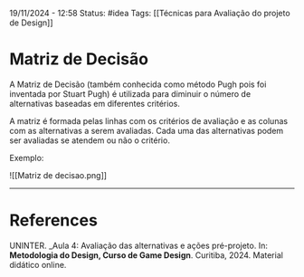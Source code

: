 19/11/2024 - 12:58
Status: #idea
Tags: [[Técnicas para Avaliação do projeto de Design]]

# Matriz de Decisão

A Matriz de Decisão (também conhecida como método Pugh pois foi inventada por Stuart Pugh) é utilizada para diminuir o número de alternativas baseadas em diferentes critérios.

A matriz é formada pelas linhas com os critérios de avaliação e as colunas com as alternativas a serem avaliadas. Cada uma das alternativas podem ser avaliadas se atendem ou não o critério.

Exemplo:

![[Matriz de decisao.png]]




---

# References

UNINTER.  _Aula 4: Avaliação das alternativas e ações pré-projeto. In: **Metodologia do Design, Curso de Game Design**. Curitiba, 2024. Material didático online.